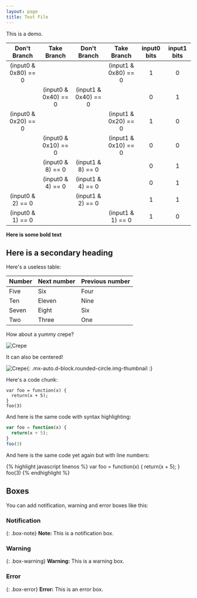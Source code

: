 ```yaml
---
layout: page
title: Test File
---
```


This is a demo.

|Don't Branch|Take Branch|Don't Branch|Take Branch|input0 bits|input1 bits|
|:----:|:----:|:----:|:----:|:----:|:----:|
|(input0 & 0x80) == 0| | |(input1 & 0x80) == 0|1|0|
| |(input0 & 0x40) == 0|(input1 & 0x40) == 0| |0|1|
|(input0 & 0x20) == 0| | |(input1 & 0x20) == 0|1|0|
| |(input0 & 0x10) == 0| |(input1 & 0x10) == 0|0|0|
| |(input0 & 8) == 0|(input1 & 8) == 0| |0|1|
| |(input0 & 4) == 0|(input1 & 4) == 0| |0|1|
|(input0 & 2) == 0| |(input1 & 2) == 0| |1|1|
|(input0 & 1) == 0| | |(input1 & 1) == 0|1|0|

**Here is some bold text**

## Here is a secondary heading

Here's a useless table:

| Number | Next number | Previous number |
| :------ |:--- | :--- |
| Five | Six | Four |
| Ten | Eleven | Nine |
| Seven | Eight | Six |
| Two | Three | One |


How about a yummy crepe?

![Crepe](https://s3-media3.fl.yelpcdn.com/bphoto/cQ1Yoa75m2yUFFbY2xwuqw/348s.jpg)

It can also be centered!

![Crepe](https://s3-media3.fl.yelpcdn.com/bphoto/cQ1Yoa75m2yUFFbY2xwuqw/348s.jpg){: .mx-auto.d-block.rounded-circle.img-thumbnail :}

Here's a code chunk:

~~~
var foo = function(x) {
  return(x + 5);
}
foo(3)
~~~

And here is the same code with syntax highlighting:

```javascript
var foo = function(x) {
  return(x + 5);
}
foo(3)
```

And here is the same code yet again but with line numbers:

{% highlight javascript linenos %}
var foo = function(x) {
  return(x + 5);
}
foo(3)
{% endhighlight %}

## Boxes
You can add notification, warning and error boxes like this:

### Notification

{: .box-note}
**Note:** This is a notification box.

### Warning

{: .box-warning}
**Warning:** This is a warning box.

### Error

{: .box-error}
**Error:** This is an error box.
